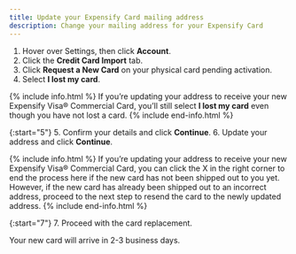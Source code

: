 ```yaml
---
title: Update your Expensify Card mailing address
description: Change your mailing address for your Expensify Card
---
```

<div id="new-expensify" markdown="1">

1. Hover over Settings, then click **Account**.
2. Click the **Credit Card Import** tab.
3. Click **Request a New Card** on your physical card pending activation.
4. Select **I lost my card**. 

{% include info.html %}
If you’re updating your address to receive your new Expensify Visa® Commercial Card, you’ll still select **I lost my card** even though you have not lost a card. 
{% include end-info.html %}

{:start="5"}
5. Confirm your details and click **Continue**.
6. Update your address and click **Continue**.

{% include info.html %}
If you’re updating your address to receive your new Expensify Visa® Commercial Card, you can click the X in the right corner to end the process here if the new card has not been shipped out to you yet. However, if the new card has already been shipped out to an incorrect address, proceed to the next step to resend the card to the newly updated address. 
{% include end-info.html %}

{:start="7"}
7. Proceed with the card replacement. 

Your new card will arrive in 2-3 business days.

</div>
